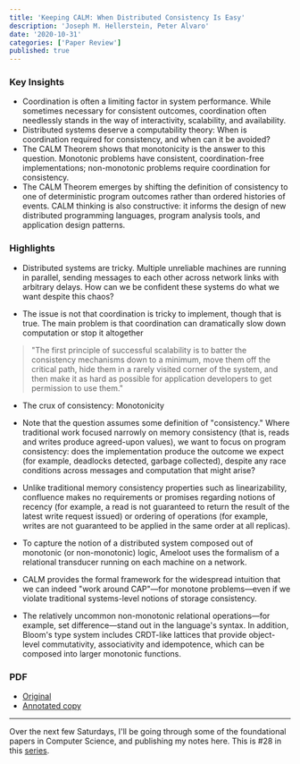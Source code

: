 ```yaml
---
title: 'Keeping CALM: When Distributed Consistency Is Easy'
description: 'Joseph M. Hellerstein, Peter Alvaro'
date: '2020-10-31'
categories: ['Paper Review']
published: true
---
```


### Key Insights

- Coordination is often a limiting factor in system performance. While sometimes necessary for consistent outcomes, coordination often needlessly stands in the way of interactivity, scalability, and availability.
- Distributed systems deserve a computability theory: When is coordination required for consistency, and when can it be avoided?
- The CALM Theorem shows that monotonicity is the answer to this question. Monotonic problems have consistent, coordination-free implementations; non-monotonic problems require coordination for consistency.
- The CALM Theorem emerges by shifting the definition of consistency to one of deterministic program outcomes rather than ordered histories of events. CALM thinking is also constructive: it informs the design of new distributed programming languages, program analysis tools, and application design patterns.

### Highlights

- Distributed systems are tricky. Multiple unreliable machines are running in parallel, sending messages to each other across network links with arbitrary delays. How can we be confident these systems do what we want despite this chaos?  

- The issue is not that coordination is tricky to implement, though that is true. The main problem is that coordination can dramatically slow down computation or stop it altogether  

> "The first principle of successful scalability is to batter the consistency mechanisms down to a minimum, move them off the critical path, hide them in a rarely visited corner of the system, and then make it as hard as possible for application developers to get permission to use them."  

- The crux of consistency: Monotonicity  

- Note that the question assumes some definition of "consistency." Where traditional work focused narrowly on memory consistency (that is, reads and writes produce agreed-upon values), we want to focus on program consistency: does the implementation produce the outcome we expect (for example, deadlocks detected, garbage collected), despite any race conditions across messages and computation that might arise?  

- Unlike traditional memory consistency properties such as linearizability, confluence makes no requirements or promises regarding notions of recency (for example, a read is not guaranteed to return the result of the latest write request issued) or ordering of operations (for example, writes are not guaranteed to be applied in the same order at all replicas).  

- To capture the notion of a distributed system composed out of monotonic (or non-monotonic) logic, Ameloot uses the formalism of a relational transducer running on each machine on a network.

- CALM provides the formal framework for the widespread intuition that we can indeed "work around CAP"—for monotone problems—even if we violate traditional systems-level notions of storage consistency.  

- The relatively uncommon non-monotonic relational operations—for example, set difference—stand out in the language's syntax. In addition, Bloom's type system includes CRDT-like lattices that provide object-level commutativity, associativity and idempotence, which can be composed into larger monotonic functions. 

### PDF

* [Original](https://cacm.acm.org/magazines/2020/9/246941-keeping-calm/fulltext)
* [Annotated copy](/assets/blog/calm-theorem/calm-theorem-annotated.pdf)

---
Over the next few Saturdays, I'll be going through some of the foundational papers in Computer Science, and publishing my notes here. This is #28 in this [series](https://anantjain.dev/#paper-reviews).


